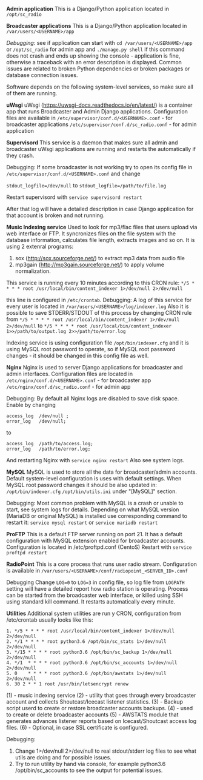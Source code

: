 **Admin application**
This is a Django/Python application located in 
`/opt/sc_radio`


**Broadcaster applications**
This is a Django/Python application located in 
`/var/users/<USERNAME>/app`

*Debugging:*
see if application can start with
`cd /var/users/<USERNAME>/app`
or
`/opt/sc_radio`
for admin app and
`./manage.py shell`
if this command does not crash and ends up showing the console - application is fine, otherwise a traceback with an error description is displayed.
Common issues are related to broken Python dependencies or broken packages or database connection issues.


Software depends on the following system-level services, so make sure all of them are running.


**uWsgi**
uWsgi (https://uwsgi-docs.readthedocs.io/en/latest/) is a container app that runs Broadcaster and Admin Django applications.
Configuration files are available in 
`/etc/supervisor/conf.d/<USERNAME>.conf` - for broadcaster applications
`/etc/supervisor/conf.d/sc_radio.conf` - for admin application

**Supervisord**
This service is a daemon that makes sure all admin and broadcaster uWsgi applications are running and restarts the automatically if they crash.

Debugging:
If some broadcaster is not working try to open its config file in 
`/etc/supervisor/conf.d/<USERNAME>.conf`
and change

`stdout_logfile=/dev/null`
to
`stdout_logfile=/path/to/file.log`

Restart supervisord with
`service supervisord restart`

After that log will have a detailed description in case Django application for that account is broken and not running.


**Music Indexing service**
Used to look for mp3/flac files that users upload via web interface or FTP. It syncronizes files on the file system with the database information, calculates file length, extracts images and so on.
It is using 2 extenral programs:

 1. sox (http://sox.sourceforge.net/) to extract mp3 data from audio file
 2. mp3gain (http://mp3gain.sourceforge.net/) to apply volume normalization.

This service is running every 10 minutes according to this CRON rule:
`*/5 * * * * root /usr/local/bin/content_indexer 1>/dev/null 2>/dev/null`

this line is configured in `/etc/crontab`.
Debugging:
A log of this service for every user is located in 
`/var/users/<USERNAME>/log/indexer.log`
Also it is possible to save STDERR/STDOUT of this process by changing CRON rule from 
`*/5 * * * * root /usr/local/bin/content_indexer 1>/dev/null 2>/dev/null`
to
`*/5 * * * * root /usr/local/bin/content_indexer 1>>/path/to/output.log 2>>/path/to/error.log`

Indexing service is using configuration file `/opt/bin/indexer.cfg` and it is using MySQL root password to operate, so if MySQL root password changes - it should be changed in this config file as well.


**Nginx**
Nginx is used to server Django applications for broadcaster and admin interfaces.
Configuration files are located in 
`/etc/nginx/conf.d/<USERNAME>.conf` - for broadcaster app
`/etc/nginx/conf.d/sc_radio.conf` - for admin app

Debugging:
By default all Nginx logs are disabled to save disk space. Enable by changing
```
access_log  /dev/null ;
error_log   /dev/null;
```
to
```
access_log  /path/to/access.log;
error_log   /path/to/error.log;
```
And restarting Nginx with
`service nginx restart`
Also see system logs.


**MySQL**
MySQL is used to store all the data for broadcaster/admin accounts. Default system-level configuration is uses with default settings.
When MySQL root password changes it should be also updated in:
`/opt/bin/indexer.cfg`
`/opt/bin/utils.ini` under "[MySQL]" section.

Debugging:
Most common problem with MySQL is a crash or unable to start, see system logs for details.
Depending on what MySQL version (MariaDB or original MySQL) is installed use corresponding command to restart it:
`service mysql restart`
or
`service mariadb restart`

**ProFTP**
This is a default FTP server running on port 21. It has a default configuration with MySQL extension enabled for broadcaster accounts.
Configuration is located in /etc/proftpd.conf (CentoS)
Restart with 
`service proftpd restart`

**RadioPoint**
This is a core process that runs user radio stream.
Configuration is available in 
`/var/users/<USERNAME>/conf/radiopoint_<SERVER_ID>.conf`

Debugging
Change 
`LOG=0`
to `LOG=3`
in config file, so log file from
`LOGPATH`
setting will have a detailed report how radio station is operating.
Process can be started from the broadcaster web interface, or killed using SSH using standard kill command.
It restarts automatically every minute.


**Utilities**
Additional system utilities are run y CRON, configuration from /etc/crontab usually looks like this:

```
1. */5 * * * * root /usr/local/bin/content_indexer 1>/dev/null 2>/dev/null
2. */1 * * * * root python3.6 /opt/bin/sc_stats 1>/dev/null 2>/dev/null
3. */15 * * * * root python3.6 /opt/bin/sc_backup 1>/dev/null 2>/dev/null
4. */1  * * * * root python3.6 /opt/bin/sc_accounts 1>/dev/null 2>/dev/null
5. 0    * * * * root python3.6 /opt/bin/awstats 1>/dev/null 2>/dev/null
6. 30 2 * * 1 root /usr/bin/letsencrypt renew
```

(1) - music indexing service
(2) - utility that goes through every broadcaster account and collects Shoutcast/Icecast listener statistics.
(3) - Backup script userd to create or restore broadcaster accounts backups.
(4) - used to create or delete broadcaster accounts 
(5) - AWSTATS module that generates advances listener reports based on Icecast/Shoutcast access log files.
(6) - Optional, in case SSL certificate is configured.

Debugging:
1. Change 1>/dev/null 2>/dev/null to real stdout/stderr log files to see what utils are doing and for possible issues.
2. Try to run utility by hand via console, for example python3.6 /opt/bin/sc_accounts to see the output for potential issues.
